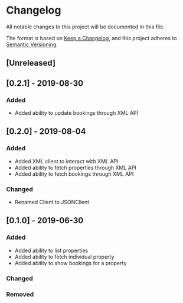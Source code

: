 # Changelog

All notable changes to this project will be documented in this file.

The format is based on [Keep a Changelog](https://keepachangelog.com/en/1.0.0/),
and this project adheres to [Semantic Versioning](https://semver.org/spec/v2.0.0.html).

## [Unreleased]

## [0.2.1] - 2019-08-30

### Added

- Added ability to update bookings through XML API

## [0.2.0] - 2019-08-04

### Added

- Added XML client to interact with XML API
- Added ability to fetch properties through XML API
- Added ability to fetch bookings through XML API

### Changed

- Renamed Client to JSONClient

## [0.1.0] - 2019-06-30

### Added

- Added ability to list properties
- Added ability to fetch individual property
- Added ability to show bookings for a property

### Changed

### Removed
